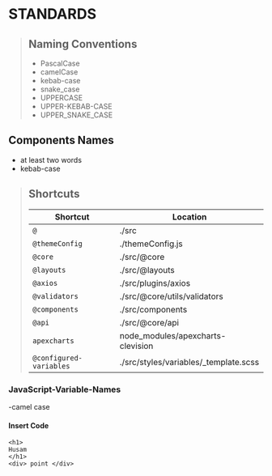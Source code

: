 
# STANDARDS

> ## Naming Conventions
>
> - PascalCase
> - camelCase
> - kebab-case
> - snake_case
> - UPPERCASE
> - UPPER-KEBAB-CASE
> - UPPER_SNAKE_CASE
>

## Components Names

- at least two words
- kebab-case

>
> ## Shortcuts
>
> | Shortcut | Location |
> |--------|--------|
> |    `@`    |    ./src    |
> |    `@themeConfig`    |    ./themeConfig.js    |
> |    `@core`     |    ./src/@core    |
> |    `@layouts`      |    ./src/@layouts    |
> |    `@axios`     |    ./src/plugins/axios    |
> |    `@validators`     |    ./src/@core/utils/validators    |
> |    `@components`     |    ./src/components    |
> |    `@api`     |    ./src/@core/api    |
> |    `apexcharts`     |    node_modules/apexcharts-clevision    |
> |    `@configured-variables`    |    ./src/styles/variables/_template.scss    |
>

### JavaScript-Variable-Names

  -camel case

#### Insert Code

    <h1>
    Husam
    </h1>
    <div> point </div>
